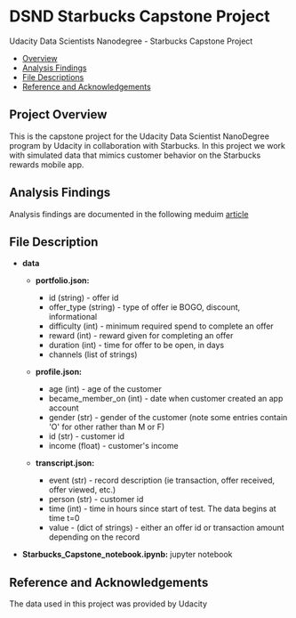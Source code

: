 # DSND Starbucks Capstone Project
Udacity Data Scientists Nanodegree - Starbucks Capstone Project

- [Overview](#overview)
- [Analysis Findings](#findings)
- [File Descriptions](#file-descriptions)
- [Reference and Acknowledgements](#reference-and-acknowledgements)

## Project Overview <a name="overview"></a>
This is the capstone project for the Udacity Data Scientist NanoDegree program by Udacity in collaboration with Starbucks. 
In this project we work with simulated data that mimics customer behavior on the Starbucks rewards mobile app. 

## Analysis Findings <a name="findings"></a>
Analysis findings are documented in the following meduim [article](https://medium.com/@jnaletil/starbucks-app-offers-analysis-4b974aafaf6d)


## File Description <a name="file-descriptions"></a>
* **data** 
  * **portfolio.json:**
    * id (string) - offer id
    * offer_type (string) - type of offer ie BOGO, discount, informational
    * difficulty (int) - minimum required spend to complete an offer
    * reward (int) - reward given for completing an offer
    * duration (int) - time for offer to be open, in days
    * channels (list of strings)
    

  * **profile.json:**  
    * age (int) - age of the customer
    * became_member_on (int) - date when customer created an app account
    * gender (str) - gender of the customer (note some entries contain 'O' for other rather than M or F)
    * id (str) - customer id
    * income (float) - customer's income
    

  * **transcript.json:** 
    * event (str) - record description (ie transaction, offer received, offer viewed, etc.)
    * person (str) - customer id
    * time (int) - time in hours since start of test. The data begins at time t=0
    * value - (dict of strings) - either an offer id or transaction amount depending on the record
  
    
* **Starbucks_Capstone_notebook.ipynb:** jupyter notebook


## Reference and Acknowledgements
The data used in this project was provided by Udacity